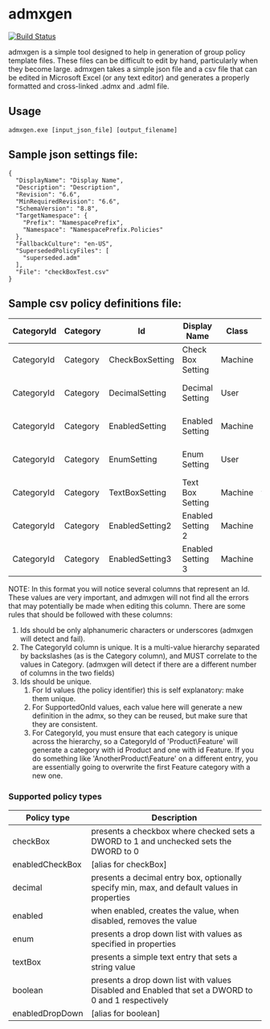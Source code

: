 # admxgen

[![Build Status](https://ci.appveyor.com/api/projects/status/github/FSLogix/admxgen?svg=true)](https://ci.appveyor.com/project/FSLogix/admxgen)

admxgen is a simple tool designed to help in generation of group policy template files. These files can be difficult to edit by hand, particularly when they become large. admxgen takes a simple json file and a csv file that can be edited in Microsoft Excel (or any text editor) and generates a properly formatted and cross-linked .admx and .adml file.

## Usage

`admxgen.exe [input_json_file] [output_filename]`

## Sample json settings file:

```
{
  "DisplayName": "Display Name",
  "Description": "Description",
  "Revision": "6.6",
  "MinRequiredRevision": "6.6",
  "SchemaVersion": "8.8",
  "TargetNamespace": {
    "Prefix": "NamespacePrefix",
    "Namespace": "NamespacePrefix.Policies"
  },
  "FallbackCulture": "en-US",
  "SupersededPolicyFiles": [
    "superseded.adm"
  ],
  "File": "checkBoxTest.csv"
}
```

## Sample csv policy definitions file:

| CategoryId | Category | Id              | Display Name      | Class   | Type            | Explanation                       | Registry Key             | Value Name        | SupportedOnId | Supported On          | Properties |
| ---        | ---      | ---             | ---               | ---     | ---             | ---                               | ---                      | ---               | ---           | ---                   | --- |
| CategoryId | Category | CheckBoxSetting | Check Box Setting | Machine | checkBox        | Description of check box setting. | Software\Company\Product | CheckBoxValueName | v1234         | Company Product v1234 | |
| CategoryId | Category | DecimalSetting  | Decimal Setting   | User    | decimal         | Description of decimal setting.   | Software\Company\Product | DecimalValueName  | v4321         | Company Product v4321 | MinValue=0;MaxValue=10;Default=5 |
| CategoryId | Category | EnabledSetting  | Enabled Setting   | Machine | enabled         | Description of enabled setting.   | Software\Company\Product | EnabledValueName  | | | |
| CategoryId | Category | EnumSetting     | Enum Setting      | User    | enum            | Description of enum setting.      | Software\Company\Product | EnumValueName     | v1234         | Company Product v1234 | Type=Decimal;Values=Option A:0\|Option B:1 |
| CategoryId | Category | TextBoxSetting  | Text Box Setting  | Machine | textBox         | Description of text box setting.  | Software\Company\Product | TextBoxValueName  | | | |
| CategoryId | Category | EnabledSetting2 | Enabled Setting 2 | Machine | enabledCheckBox | Description of setting.           | Software\Company\Product | Enabled2          | | | |
| CategoryId | Category | EnabledSetting3 | Enabled Setting 3 | Machine | enabledDropDown | Description of setting.           | Software\Company\Product | Enabled3          | | | |

NOTE: In this format you will notice several columns that represent an Id. These values are very important, and admxgen will not find all the errors that may potentially be made when editing this column. There are some rules that should be followed with these columns:

1. Ids should be only alphanumeric characters or underscores (admxgen will detect and fail).
1. The CategoryId column is unique. It is a multi-value hierarchy separated by backslashes (as is the Category column), and MUST correlate to the values in Category. (admxgen will detect if there are a different number of columns in the two fields)
1. Ids should be unique.
   1. For Id values (the policy identifier) this is self explanatory: make them unique.
   1. For SupportedOnId values, each value here will generate a new definition in the admx, so they can be reused, but make sure that they are consistent.
   1. For CategoryId, you must ensure that each category is unique across the hierarchy, so a CategoryId of 'Product\Feature' will generate a category with id Product and one with id Feature. If you do something like 'AnotherProduct\Feature' on a different entry, you are essentially going to overwrite the first Feature category with a new one.

### Supported policy types

| Policy type | Description |
| --- | --- |
| checkBox | presents a checkbox where checked sets a DWORD to 1 and unchecked sets the DWORD to 0 |
| enabledCheckBox | [alias for checkBox] |
| decimal | presents a decimal entry box, optionally specify min, max, and default values in properties |
| enabled | when enabled, creates the value, when disabled, removes the value |
| enum | presents a drop down list with values as specified in properties |
| textBox | presents a simple text entry that sets a string value |
| boolean | presents a drop down list with values Disabled and Enabled that set a DWORD to 0 and 1 respectively |
| enabledDropDown | [alias for boolean] |
